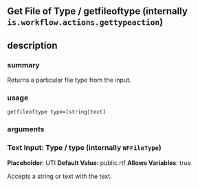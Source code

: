 
## Get File of Type / getfileoftype (internally `is.workflow.actions.gettypeaction`)



## description
### summary
Returns a particular file type from the input.


### usage
`getfileoftype type=[string|text]`

### arguments
### Text Input: Type / type (internally `WFFileType`)
**Placeholder**: UTI
**Default Value**: public.rtf
**Allows Variables**: true


Accepts a string 
or text
with the text.
